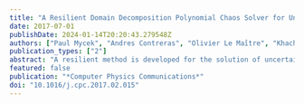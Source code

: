 ```yaml
---
title: "A Resilient Domain Decomposition Polynomial Chaos Solver for Uncertain Elliptic PDEs"
date: 2017-07-01
publishDate: 2024-01-14T20:20:43.279548Z
authors: ["Paul Mycek", "Andres Contreras", "Olivier Le Maı̂tre", "Khachik Sargsyan", "Francesco Rizzi", "Karla Morris", "Cosmin Safta", "Bert Debusschere", "Omar Knio"]
publication_types: ["2"]
abstract: "A resilient method is developed for the solution of uncertain elliptic PDEs on extreme scale platforms. The method is based on a hybrid domain decomposition, polynomial chaos (PC) framework that is designed to address soft faults. Specifically, parallel and independent solves of multiple deterministic local problems are used to define PC representations of local Dirichlet boundary-to-boundary maps that are used to reconstruct the global solution. A LAD-lasso type regression is developed for this purpose. The performance of the resulting algorithm is tested on an elliptic equation with an uncertain diffusivity field. Different test cases are considered in order to analyze the impacts of correlation structure of the uncertain diffusivity field, the stochastic resolution, as well as the probability of soft faults. In particular, the computations demonstrate that, provided sufficiently many samples are generated, the method effectively overcomes the occurrence of soft faults."
featured: false
publication: "*Computer Physics Communications*"
doi: "10.1016/j.cpc.2017.02.015"
---
```


